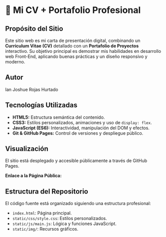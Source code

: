 # 🌟 Mi CV + Portafolio Profesional

## Propósito del Sitio
Este sitio web es mi carta de presentación digital, combinando un **Currículum Vitae (CV)** detallado con un **Portafolio de Proyectos** interactivo. Su objetivo principal es demostrar mis habilidades en desarrollo web Front-End, aplicando buenas prácticas y un diseño responsivo y moderno.

## Autor
Ian Joshue Rojas Hurtado

## Tecnologías Utilizadas
* **HTML5:** Estructura semántica del contenido.
* **CSS3:** Estilos personalizados, animaciones y uso de `display: flex`.
* **JavaScript (ES6):** Interactividad, manipulación del DOM y efectos.
* **Git & GitHub Pages:** Control de versiones y despliegue público.

## Visualización
El sitio está desplegado y accesible públicamente a través de GitHub Pages.

**Enlace a la Página Pública:**


## Estructura del Repositorio
El código fuente está organizado siguiendo una estructura profesional:
* `index.html`: Página principal.
* `static/css/style.css`: Estilos personalizados.
* `static/js/main.js`: Lógica y funciones JavaScript.
* `static/img/`: Recursos gráficos.